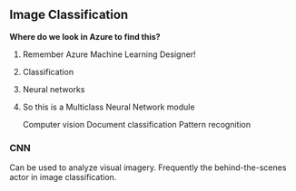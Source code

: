 ## Image Classification**Where do we look in Azure to find this?**
1) Remember Azure Machine Learning Designer!2) Classification3) Neural networks4) So this is a Multiclass Neural Network module		Computer vision	Document classification	Pattern recognition


### CNN
Can be used to analyze visual imagery.Frequently the behind-the-scenes actor inimage classification.